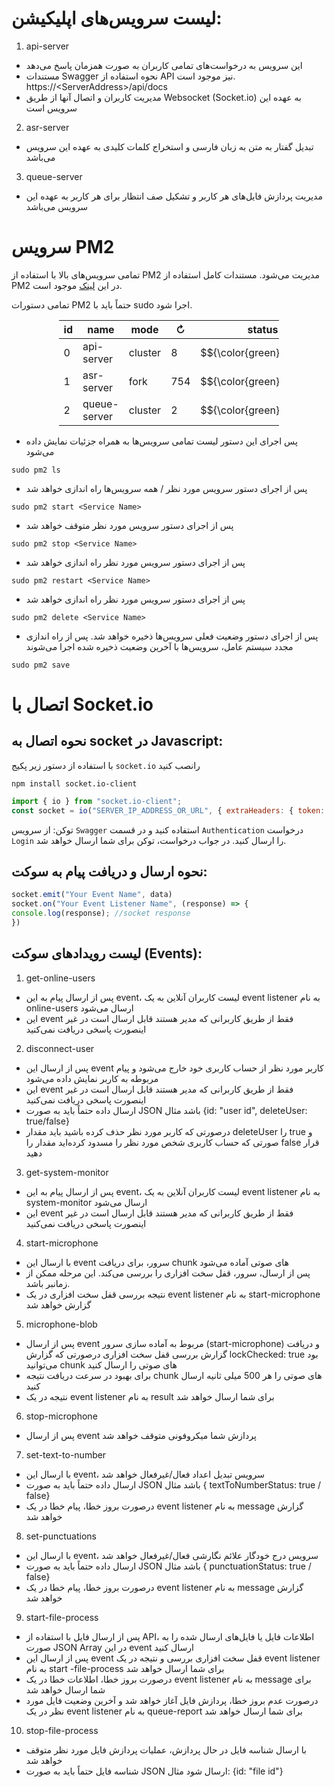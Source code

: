 <!-- language: rtl -->
# لیست سرویس‌های اپلیکیشن:

1. api-server

- این سرویس به درخواست‌های تمامی کاربران به صورت همزمان پاسخ می‌دهد
- مستندات Swagger نحوه استفاده از API نیز موجود است. https://\<ServerAddress\>/api/docs
- مدیریت کاربران و اتصال آنها از طریق Websocket (Socket.io) به عهده این سرویس است

2. asr-server
- تبدیل گفتار به متن به زبان فارسی و استخراج کلمات کلیدی به عهده این سرویس می‌باشد
3. queue-server
- مدیریت پردازش فایل‌های هر کاربر و تشکیل صف انتظار برای هر کاربر به عهده این سرویس می‌باشد

# سرویس PM2

تمامی سرویس‌های بالا با استفاده از PM2 مدیریت می‌شود. مستندات کامل استفاده از PM2 در این [لینک](https://pm2.keymetrics.io/docs/usage/quick-start/) موجود است.

تمامی دستورات PM2 حتماً باید با sudo اجرا شود.
<div style="margin-left: auto; margin-right: auto; width: 70%">
  
| id | name | mode | ↻ | status | cpu | memory |
| --- | --- | --- |---|---|---|---|
| 0 | api-server | cluster | 8 | $${\color{green}online}$$ | 0% | 91.7mb |
| 1 | asr-server | fork | 754 | $${\color{green}online}$$ | 0% | 3.9mb |
| 2 | queue-server | cluster | 2 | $${\color{green}online}$$ | 0% | 70.7mb |

</div>



- پس اجرای این دستور لیست تمامی سرویس‌ها به همراه جزئیات نمایش داده می‌شود
```console
sudo pm2 ls
```
- پس از اجرای دستور سرویس مورد نظر / همه سرویس‌ها راه اندازی خواهد شد
```console
sudo pm2 start <Service Name>
```
- پس از اجرای دستور سرویس مورد نظر متوقف خواهد شد
```console
sudo pm2 stop <Service Name>
```
- پس از اجرای دستور سرویس مورد نظر راه اندازی خواهد شد
```console
sudo pm2 restart <Service Name>
```
-  پس از اجرای دستور سرویس مورد نظر راه اندازی خواهد شد
```console
sudo pm2 delete <Service Name>
```
- پس از اجرای دستور وضعیت فعلی سرویس‌ها ذخیره خواهد شد. پس از راه اندازی مجدد سیستم عامل، سرویس‌ها با آخرین وضعیت ذخیره شده اجرا می‌شوند
```console
sudo pm2 save
```

# اتصال با Socket.io

## نحوه اتصال به socket در Javascript:

با استفاده از دستور زیر پکیج `socket.io` رانصب کنید

```console
npm install socket.io-client
```

```js
import { io } from "socket.io-client";
const socket = io("SERVER_IP_ADDRESS_OR_URL", { extraHeaders: { token: token, platform: "mobile-app" || "browser" }})
```

توکن: از سرویس `Swagger` استفاده کنید و در قسمت `Authentication` درخواست `Login` را ارسال کنید. در جواب درخواست، توکن برای شما ارسال خواهد شد.

## نحوه ارسال و دریافت پیام به سوکت:
```js
socket.emit("Your Event Name", data)
socket.on("Your Event Listener Name", (response) => {
console.log(response); //socket response
})
```


## لیست رویدادهای سوکت (Events):

1. get-online-users
- پس از ارسال پیام به این event، لیست کاربران آنلاین به یک event listener به نام online-users ارسال می‌شود
- این event فقط از طریق کاربرانی که مدیر هستند قابل ارسال است در غیر اینصورت پاسخی دریافت نمی‌کنید

2. disconnect-user
- پس از ارسال این event کاربر مورد نظر از حساب کاربری خود خارج می‌شود و پیام مربوطه به کاربر نمایش داده می‌شود
- این event فقط از طریق کاربرانی که مدیر هستند قابل ارسال است در غیر اینصورت پاسخی دریافت نمی‌کنید
- ارسال داده حتماً باید به صورت JSON باشد مثال {id: "user id", deleteUser: true/false}
- درصورتی که کاربر مورد نظر حذف کرده باشید باید مقدار deleteUser را true و صورتی که حساب کاربری شخص مورد نظر را مسدود کرده‌اید مقدار را false قرار دهید

3. get-system-monitor
- پس از ارسال پیام به این event، لیست کاربران آنلاین به یک event listener به نام system-monitor ارسال می‌شود
- این event فقط از طریق کاربرانی که مدیر هستند قابل ارسال است در غیر اینصورت پاسخی دریافت نمی‌کنید

4. start-microphone
- با ارسال این event سرور، برای دریافت chunk های صوتی آماده می‌شود
- پس از ارسال، سرور، قفل سخت افزاری را بررسی می‌کند. این مرحله ممکن از زمانبر باشد.
- نتیجه بررسی قفل سخت افزاری در یک event listener به نام start-microphone گزارش خواهد شد

5. microphone-blob
- پس از ارسال event مربوط به آماده سازی سرور (start-microphone) و دریافت گزارش بررسی قفل سخت افزاری درصورتی که گزارش lockChecked: true بود می‌توانید chunk های صوتی را ارسال کنید
- برای بهبود در سرعت دریافت نتیجه chunk های صوتی را هر 500 میلی ثانیه ارسال کنید
- نتیجه در یک event listener به نام result برای شما ارسال خواهد شد

6. stop-microphone
- پس از ارسال event پردازش شما میکروفونی متوقف خواهد شد

7. set-text-to-number
- با ارسال این event، سرویس تبدیل اعداد فعال/غیرفعال خواهد شد
- ارسال داده حتماً باید به صورت JSON باشد مثال { textToNumberStatus: true / false}
- درصورت بروز خطا، پیام خطا در یک event listener به نام message گزارش خواهد شد

8. set-punctuations
- با ارسال این event، سرویس درج خودگار علائم نگارشی فعال/غیرفعال خواهد شد
- ارسال داده حتماً باید به صورت JSON باشد مثال { punctuationStatus: true / false}
- درصورت بروز خطا، پیام خطا در یک event listener به نام message گزارش خواهد شد

9. start-file-process
- پس از ارسال فایل با استفاده از API، اطلاعات فایل یا فایل‌های ارسال شده را به صورت JSON Array در این event ارسال کنید
- پس از ارسال این event قفل سخت افزاری بررسی و نتیجه در یک event listener به نام start -file-process برای شما ارسال خواهد شد
- درصورت بروز خطا، اطلاعات خطا در یک event listener به نام message برای شما ارسال خواهد شد
- درصورت عدم بروز خطا، پردازش فایل آغاز خواهد شد و آخرین وضعیت فایل مورد نظر در یک event listener به نام queue-report برای شما ارسال خواهد شد

10. stop-file-process
- با ارسال شناسه فایل در حال پردازش، عملیات پردازش فایل مورد نظر متوقف خواهد شد
- شناسه فایل حتماً باید به صورت JSON ارسال شود مثال: {id: "file id"}
